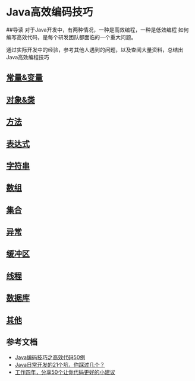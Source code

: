 # Java高效编码技巧
##导读
对于Java开发中，有两种情况，一种是高效编程，一种是低效编程
如何编写高效代码，是每个研发团队都面临的一个重大问题。

通过实际开发中的经验，参考其他人遇到的问题，以及查阅大量资料，总结出Java高效编程技巧
## [常量&变量](/guide/Constant.md)
## [对象&类](/guide/Object.md)
## [方法](/guide/Method.md)
## [表达式](/guide/Expression.md)
## [字符串](/guide/String.md)
## [数组](/guide/Array.md)
## [集合](/guide/Collection.md)
## [异常](/guide/Exception.md)
## [缓冲区](/guide/Buffer.md)
## [线程](/guide/Thread.md)
## [数据库](/guide/Database.md)
## [其他](/guide/Other.md)

## 参考文档
* [Java编码技巧之高效代码50例](https://developer.aliyun.com/article/739987)
* [Java日常开发的21个坑，你踩过几个？](https://www.21ic.com/article/884367.html)
* [工作四年，分享50个让你代码更好的小建议](https://juejin.cn/post/6944642153662398500)